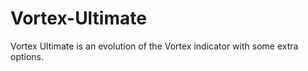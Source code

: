 # Vortex-Ultimate
Vortex Ultimate is an evolution of the Vortex indicator with some extra options. 
